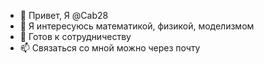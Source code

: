 - 👋 Привет, Я @Cab28
- 👀 Я интересуюсь математикой, физикой, моделизмом
- 💞️ Готов к сотрудничеству
- 📫 Связаться со мной можно через почту
<!---
- 👋 Hi, I’m @Cab28
- 👀 I’m interested in ...
- 🌱 I’m currently learning ...
- 💞️ I’m looking to collaborate on ...
- 📫 How to reach me ...

Cab28/Cab28 is a ✨ special ✨ repository because its `README.md` (this file) appears on your GitHub profile.
You can click the Preview link to take a look at your changes.
--->
